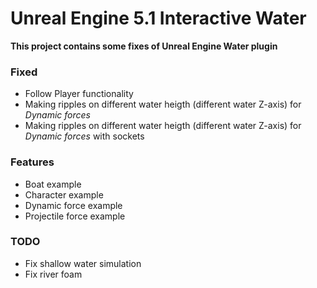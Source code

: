 # Unreal Engine 5.1 Interactive Water

**This project contains some fixes of Unreal Engine Water plugin**

### Fixed

- Follow Player functionality
- Making ripples on different water heigth (different water Z-axis) for *Dynamic forces*
- Making ripples on different water heigth (different water Z-axis) for *Dynamic forces* with sockets

### Features
- Boat example
- Character example
- Dynamic force example
- Projectile force example

### TODO
- Fix shallow water simulation
- Fix river foam
